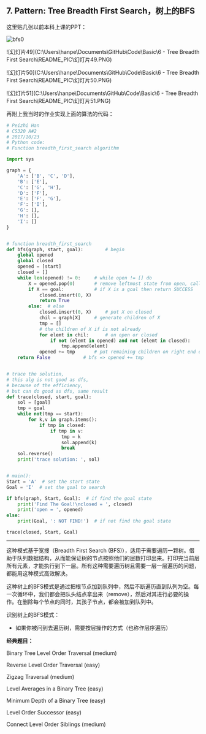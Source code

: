 ## 7. Pattern: Tree Breadth First Search，**树上的BFS**

这里贴几张以前本科上课的PPT：

![bfs0](/README_PIC/bfs0.PNG)

![幻灯片49](C:\Users\hanpe\Documents\GitHub\Code\Basic\6 - Tree Breadth First Search\README_PIC\幻灯片49.PNG)

![幻灯片50](C:\Users\hanpe\Documents\GitHub\Code\Basic\6 - Tree Breadth First Search\README_PIC\幻灯片50.PNG)

![幻灯片51](C:\Users\hanpe\Documents\GitHub\Code\Basic\6 - Tree Breadth First Search\README_PIC\幻灯片51.PNG)

再附上我当时的作业实现上面的算法的代码：

~~~python
# Peizhi Han
# CS320 A#2
# 2017/10/23
# Python code:
# Function breadth_first_search algorithm

import sys

graph = {
    'A': ['B', 'C', 'D'],
    'B': ['E'],
    'C': ['G', 'H'],
    'D': ['F'],
    'E': ['F', 'G'],
    'F': ['I'],
    'G': [],
    'H': [],
    'I': []
}


# function breadth_first_search
def bfs(graph, start, goal):		# begin
    global opened
    global closed
    opened = [start]
    closed = []
    while len(opened) != 0:		# while open != [] do
        X = opened.pop(0)		# remove leftmost state from open, call it X
        if X == goal:  			# if X is a goal then return SUCCESS
            closed.insert(0, X)
            return True
        else:  # else
            closed.insert(0, X)		# put X on closed
            chil = graph[X]		# generate children of X
            tmp = []
            # the children of X if is not already
            for elemt in chil:		# on open or closed
                if not (elemt in opened) and not (elemt in closed):
                    tmp.append(elemt)
            opened += tmp		# put remaining children on right end of open
    return False			# bfs => opened += tmp


# trace the solution,
# this alg is not good as dfs,
# because of the efficiency,
# but can do good as dfs, same result
def trace(closed, start, goal):
    sol = [goal]
    tmp = goal
    while not(tmp == start):
        for k,v in graph.items():
            if tmp in closed:
                if tmp in v:
                    tmp = k
                    sol.append(k)
                    break
    sol.reverse()
    print('trace solution: ', sol)


# main():
Start = 'A'  # set the start state
Goal = 'I'  # set the goal to search

if bfs(graph, Start, Goal):  # if find the goal state
    print('Find The Goal!\nclosed = ', closed)
    print('open = ', opened)
else:
    print(Goal, ': NOT FIND!')  # if not find the goal state

trace(closed, Start, Goal)
~~~









-----



这种模式基于宽搜（Breadth First Search (BFS)），适用于需要遍历一颗树。借助于队列数据结构，从而能保证树的节点按照他们的层数打印出来。打印完当前层所有元素，才能执行到下一层。所有这种需要遍历树且需要一层一层遍历的问题，都能用这种模式高效解决。

这种树上的BFS模式是通过把根节点加到队列中，然后不断遍历直到队列为空。每一次循环中，我们都会把队头结点拿出来（remove），然后对其进行必要的操作。在删除每个节点的同时，其孩子节点，都会被加到队列中。

识别树上的BFS模式：

- 如果你被问到去遍历树，需要按层操作的方式（也称作层序遍历）



**经典题目：**

Binary Tree Level Order Traversal (medium)

Reverse Level Order Traversal (easy)

Zigzag Traversal (medium)

Level Averages in a Binary Tree (easy)

Minimum Depth of a Binary Tree (easy)

Level Order Successor (easy)

Connect Level Order Siblings (medium)